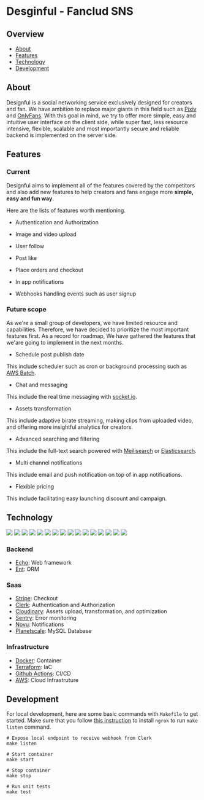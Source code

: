 # Desginful - Fanclud SNS

## Overview

- [About](#About)
- [Features](#Features)
- [Technology](#Technology)
- [Development](#Development)

## About

Designful is a social networking service exclusively designed for creators and fan. We have ambition to replace major giants in this field such as [Pixiv](https://www.pixiv.net/) and [OnlyFans](https://onlyfans.com/). With this goal in mind, we try to offer more simple, easy and intuitive user interface on the client side, while super fast, less resource intensive, flexible, scalable and most importantly secure and reliable backend is implemented on the server side.

## Features

### Current

Designful aims to implement all of the features covered by the competitors and also add new features to help creators and fans engage more **simple, easy and fun way**. 

Here are the lists of features worth mentioning.

- Authentication and Authorization

- Image and video upload

- User follow

- Post like

- Place orders and checkout

- In app notifications

- Webhooks handling events such as user signup

### Future scope

As we're a small group of developers, we have limited resource and capabilities. Therefore, we have decided to prioritize the most important features first. As a record for roadmap, We have gathered the features that we'are going to implement in the next months. 

- Schedule post publish date

This include scheduler such as cron or background processing such as [AWS Batch](https://aws.amazon.com/batch/).

- Chat and messaging

This include the real time messaging with [socket.io](https://socket.io/).

- Assets transformation

This include adaptive birate streaming, making clips from uploaded video, and offering more insightful analytics for creators. 

- Advanced searching and filtering

This include the full-text search powered with [Meilisearch](https://www.meilisearch.com/) or [Elasticsearch](https://www.elastic.co/elasticsearch).

- Multi channel notifications

This include email and push notification on top of in app notifications.

- Flexible pricing

This include facilitating easy launching discount and campaign.

## Technology

<p style="display: inline">
    <!-- Backend -->
    <img src="https://img.shields.io/badge/-go-00ADD8.svg?logo=go&style=for-the-badge&logoColor=white">
    <!-- Middleware -->
    <img src="https://img.shields.io/badge/-nginx-009639.svg?logo=nginx&style=for-the-badge">
    <img src="https://img.shields.io/badge/-mysql-4479A1.svg?logo=mysql&style=for-the-badge&logoColor=white">
    <img src="https://img.shields.io/badge/-redis-DC382D.svg?logo=redis&style=for-the-badge&logoColor=white">
    <img src="https://img.shields.io/badge/-elasticsearch-005571.svg?logo=elasticsearch&style=for-the-badge">
    <!-- Saas -->
    <img src="https://img.shields.io/badge/-stripe-008CDD.svg?logo=stripe&style=for-the-badge&logoColor=white">
    <img src="https://img.shields.io/badge/-clerk-6C47FF.svg?logo=clerk&style=for-the-badge">
    <img src="https://img.shields.io/badge/-sentry-362D59.svg?logo=sentry&style=for-the-badge">
    <img src="https://img.shields.io/badge/-novu-000000.svg?logo=novu&style=for-the-badge">
    <img src="https://img.shields.io/badge/-planetscale-000000.svg?logo=planetscale&style=for-the-badge">
    <!-- Infrastracture -->
    <img src="https://img.shields.io/badge/-Docker-1488C6.svg?logo=docker&style=for-the-badge">
    <img src="https://img.shields.io/badge/-terraform-20232A?logo=terraform&style=for-the-badge">
    <img src="https://img.shields.io/badge/-githubactions-2088FF.svg?logo=github-actions&style=for-the-badge&logoColor=white">
    <img src="https://img.shields.io/badge/-awsfargate-232F3E.svg?logo=awsfargate&style=for-the-badge">
    <img src="https://img.shields.io/badge/-awslambda-232F3E.svg?logo=awslambda&style=for-the-badge">
    <!-- Analytics -->
    <img src="https://img.shields.io/badge/-googleanalytics-FFFFFF.svg?logo=googleanalytics&style=for-the-badge">
</p>

### Backend

- [Echo](https://echo.labstack.com/): Web framework
- [Ent](https://entgo.io/): ORM

### Saas

- [Stripe](https://stripe.com/): Checkout
- [Clerk](https://clerk.com/): Authentication and Authorization
- [Cloudinary](https://cloudinary.com/): Assets upload, transformation, and optimization
- [Sentry](https://sentry.io/welcome/): Error monitoring
- [Novu](https://novu.co/): Notifications
- [Planetscale](https://planetscale.com/): MySQL Database

### Infrastructure

- [Docker](https://www.docker.com/): Container
- [Terraform](https://www.terraform.io/): IaC
- [Github Actions](https://github.com/features/actions): CI/CD
- [AWS](https://aws.amazon.com/): Cloud Infrastruture

## Development

For local development, here are some basic commands with `Makefile` to get started.
Make sure that you follow [this instruction](https://ngrok.com/docs/integrations/clerk/webhooks/) to install `ngrok` to run `make listen` command.

```
# Expose local endpoint to receive webhook from Clerk
make listen

# Start container
make start

# Stop container
make stop

# Run unit tests
make test
```
